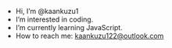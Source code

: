 - Hi, I’m @kaankuzu1
- I’m interested in coding.
- I’m currently learning JavaScript.
- How to reach me: kaankuzu122@outlook.com
